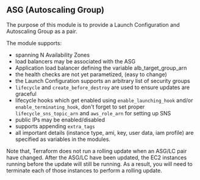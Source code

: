## ASG (Autoscaling Group)

The purpose of this module is to provide a Launch Configuration and Autoscaling
Group as a pair.

The module supports:

* spanning N Availability Zones
* load balancers may be associated with the ASG
* Application load balancer defining the variable alb_target_group_arn
* the health checks are not yet parametized, (easy to change)
* the Launch Configuration supports an arbitrary list of security groups
* `lifecycle` and `create_before_destroy` are used to ensure updates are graceful
* lifecycle hooks which get enabled using `enable_launching_hook` and/or
  `enable_terminating_hook`, don't forget to set proper `lifecycle_sns_topic_arn`
  and `aws_role_arn` for setting up SNS
* public IPs may be enabled/disabled
* supports appending `extra_tags`
* all important details (instance type, ami, key, user data, iam profile) are
  specified as variables in the modules.

Note that, Terraform does not run a rolling update when an ASG/LC pair have
changed. After the ASG/LC have been updated, the EC2 instances running before
the update will still be running. As a result, you will need to terminate each
of those instances to perform a rolling update.

